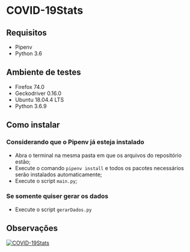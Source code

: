 # COVID-19Stats
## Requisitos
* Pipenv
* Python 3.6

## Ambiente de testes
* Firefox 74.0
* Geckodriver 0.16.0
* Ubuntu 18.04.4 LTS
* Python 3.6.9

## Como instalar
### Considerando que o Pipenv já esteja instalado
* Abra o terminal na mesma pasta em que os arquivos do repositório estão;
* Execute o comando `pipenv install` e todos os pacotes necessários serão instalados automaticamente;
* Execute o script `main.py`;

### Se somente quiser gerar os dados
* Execute o script `gerarDados.py`

## Observações

[![COVID-19Stats](https://res.cloudinary.com/marcomontalbano/image/upload/v1585491778/video_to_markdown/images/youtube--_yD8J3GC57k-c05b58ac6eb4c4700831b2b3070cd403.jpg)](https://youtu.be/_yD8J3GC57k "COVID-19Stats")